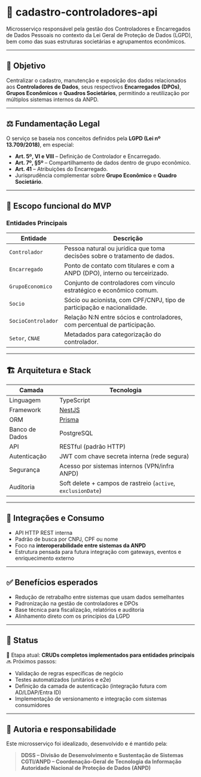 # 🏢 cadastro-controladores-api

Microsserviço responsável pela gestão dos Controladores e Encarregados de Dados Pessoais no contexto da Lei Geral de Proteção de Dados (LGPD), bem como das suas estruturas societárias e agrupamentos econômicos.

---

## 📌 Objetivo

Centralizar o cadastro, manutenção e exposição dos dados relacionados aos **Controladores de Dados**, seus respectivos **Encarregados (DPOs)**, **Grupos Econômicos** e **Quadros Societários**, permitindo a reutilização por múltiplos sistemas internos da ANPD.

---

## ⚖️ Fundamentação Legal

O serviço se baseia nos conceitos definidos pela **LGPD (Lei nº 13.709/2018)**, em especial:

- **Art. 5º, VI e VIII** – Definição de Controlador e Encarregado.
- **Art. 7º, §5º** – Compartilhamento de dados dentro de grupo econômico.
- **Art. 41** – Atribuições do Encarregado.
- Jurisprudência complementar sobre **Grupo Econômico** e **Quadro Societário**.

---

## 🧭 Escopo funcional do MVP

### Entidades Principais

| Entidade           | Descrição                                                                   |
| ------------------ | --------------------------------------------------------------------------- |
| `Controlador`      | Pessoa natural ou jurídica que toma decisões sobre o tratamento de dados.   |
| `Encarregado`      | Ponto de contato com titulares e com a ANPD (DPO), interno ou terceirizado. |
| `GrupoEconomico`   | Conjunto de controladores com vínculo estratégico e econômico comum.        |
| `Socio`            | Sócio ou acionista, com CPF/CNPJ, tipo de participação e nacionalidade.     |
| `SocioControlador` | Relação N:N entre sócios e controladores, com percentual de participação.   |
| `Setor`, `CNAE`    | Metadados para categorização do controlador.                                |

---

## 🏗️ Arquitetura e Stack

| Camada         | Tecnologia                                                   |
| -------------- | ------------------------------------------------------------ |
| Linguagem      | TypeScript                                                   |
| Framework      | [NestJS](https://nestjs.com/)                                |
| ORM            | [Prisma](https://www.prisma.io/)                             |
| Banco de Dados | PostgreSQL                                                   |
| API            | RESTful (padrão HTTP)                                        |
| Autenticação   | JWT com chave secreta interna (rede segura)                  |
| Segurança      | Acesso por sistemas internos (VPN/infra ANPD)                |
| Auditoria      | Soft delete + campos de rastreio (`active`, `exclusionDate`) |

---

## 📡 Integrações e Consumo

- API HTTP REST interna
- Padrão de busca por CNPJ, CPF ou nome
- Foco na **interoperabilidade entre sistemas da ANPD**
- Estrutura pensada para futura integração com gateways, eventos e enriquecimento externo

---

## ✅ Benefícios esperados

- Redução de retrabalho entre sistemas que usam dados semelhantes
- Padronização na gestão de controladores e DPOs
- Base técnica para fiscalização, relatórios e auditoria
- Alinhamento direto com os princípios da LGPD

---

## 🚧 Status

📍 Etapa atual: **CRUDs completos implementados para entidades principais**  
🔜 Próximos passos:

- Validação de regras específicas de negócio
- Testes automatizados (unitários e e2e)
- Definição da camada de autenticação (integração futura com AD/LDAP/Entra ID)
- Implementação de versionamento e integração com sistemas consumidores

---

## 👥 Autoria e responsabilidade

Este microsserviço foi idealizado, desenvolvido e é mantido pela:

> **DDSS – Divisão de Desenvolvimento e Sustentação de Sistemas**  
> **CGTI/ANPD – Coordenação-Geral de Tecnologia da Informação**  
> **Autoridade Nacional de Proteção de Dados (ANPD)**
